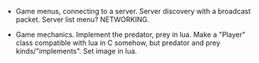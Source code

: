 * Game menus, connecting to a server. Server discovery with a broadcast
packet. Server list menu?
NETWORKING.

* Game mechanics. Implement the predator, prey in lua. Make a "Player"
class compatible with lua in C somehow, but predator and prey
kinds/"implements". Set image in lua.
